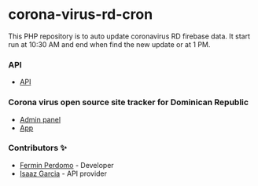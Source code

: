 # corona-virus-rd-cron
This PHP repository is to auto update coronavirus RD firebase data. It start run at 10:30 AM and end when find the new update or at 1 PM.

### API

- [API](https://covid-rd.now.sh/api/boletin)
    
### Corona virus open source site tracker for Dominican Republic
- [Admin panel](https://github.com/masterfermin02/coronavirusrd-admin)
- [App](https://github.com/masterfermin02/coronavirusrd)


### Contributors ✨
- [Fermin Perdomo](https://github.com/masterfermin02) - Developer
- [Isaaz Garcia](https://github.com/isaazgarcia) - API provider
